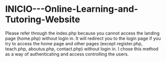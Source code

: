 # INICIO---Online-Learning-and-Tutoring-Website

Please refer through the index.php because you cannot access the landing page (home.php) without login in. 
It will redirect you to the login page if you try to access the home page and other pages (except register.php, teach.php, aboutus.php, contact.php) without login in. 
I chose this method as a way of authenticating and access controlling the users.
